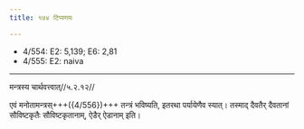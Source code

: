 ```yaml
---
title: १७४ टिप्पणयः

---
```

- 4/554: E2: 5,139; E6: 2,81
- 4/555: E2: naiva

____________________________________________


मन्त्रस्य चार्थवत्त्वात्//५.२.१२//

एवं मनोतामन्त्रस्+++({4/556})+++ तन्त्रं भविष्यति, इतरथा पर्यायेणैव स्यात्। तस्माद् दैवतैर् दैवतानां सौविष्टकृतैः सौविष्टकृतानाम्, ऐडैर् ऐडानाम् इति।